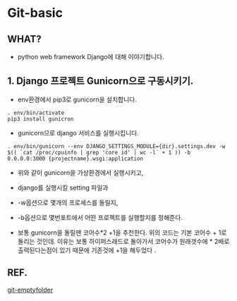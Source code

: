 # Git-basic

## WHAT?
+ python web framework Django에 대해 이야기합니다.

## 1. Django 프로젝트 Gunicorn으로 구동시키기.

+ env환경에서 pip3로 gunicorn을 설치합니다.

```
. env/bin/activate
pip3 install gunicron
```

+ gunicorn으로 django 서비스를 실행시킵니다.

```
. env/bin/gunicorn --env DJANGO_SETTINGS_MODULE={dir}.settings.dev -w $(( `cat /proc/cpuinfo | grep 'core id' | wc -l` + 1 )) -b 0.0.0.0:3000 {projectname}.wsgi:application 
```

+ 위와 같이  gunicorn을 가상환경에서 실행시키고, 
+ django를 실행시킬 setting 파일과 
+ -w옵션으로 몇개의 프로세스를 돌릴지, 
+ -b옵션으로 몇번포트에서 어떤 프로젝트를 실행할지를 정해준다.

+ 보통 gunicorn을 돌릴땐 코어수*2 +1을 추천한다. 위의 코드는 기본 코어수 + 1로 돌리는 것인데. 이유는 보통 하이퍼스래드로 돌아가서 코어수가 원래갯수에 * 2배로 출력된다는점이 있기 때문에 기존것에 +1을 해두었다 .



## REF.
[git-emptyfolder](https://blog.asamaru.net/2015/09/25/git-tracking-empty-directories/)